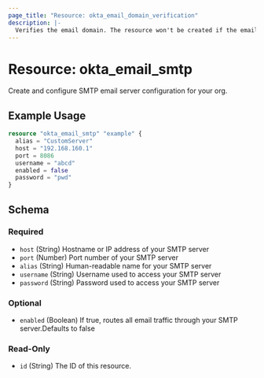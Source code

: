 ```yaml
---
page_title: "Resource: okta_email_domain_verification"
description: |-
  Verifies the email domain. The resource won't be created if the email domain could not be verified.
---
```


# Resource: okta_email_smtp

Create and configure SMTP email server configuration for your org.

## Example Usage

```terraform
resource "okta_email_smtp" "example" {
  alias = "CustomServer"
  host = "192.168.160.1"
  port = 8086
  username = "abcd"
  enabled = false
  password = "pwd"
}
```

<!-- schema generated by tfplugindocs -->
## Schema

### Required

- `host` (String) Hostname or IP address of your SMTP server
- `port` (Number) Port number of your SMTP server
- `alias` (String) Human-readable name for your SMTP server
- `username` (String) Username used to access your SMTP server
- `password` (String) Password used to access your SMTP server

### Optional
- `enabled` (Boolean) If true, routes all email traffic through your SMTP server.Defaults to false

### Read-Only

- `id` (String) The ID of this resource.


